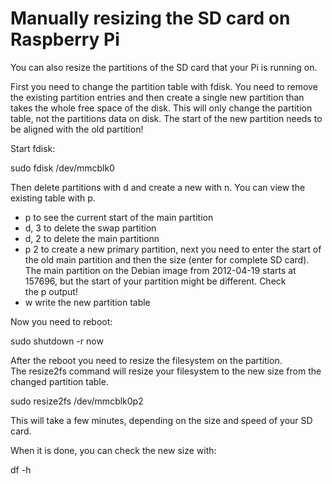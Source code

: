 # Manually resizing the SD card on Raspberry Pi

You can also resize the partitions of the SD card that your Pi is running on.

First you need to change the partition table with fdisk. You need to remove the existing partition entries and then create a single new partition than takes the whole free space of the disk. This will only change the partition table, not the partitions data on disk. The start of the new partition needs to be aligned with the old partition!

Start fdisk:

sudo fdisk /dev/mmcblk0 

Then delete partitions with d and create a new with n. You can view the existing table with p.

* p to see the current start of the main partition
* d, 3 to delete the swap partition
* d, 2 to delete the main partitionn
* p 2 to create a new primary partition, next you need to enter the start of the old main partition and then the size (enter for complete SD card). The main partition on the Debian image from 2012-04-19 starts at 157696, but the start of your partition might be different. Check the p output!
* w write the new partition table

Now you need to reboot:

sudo shutdown -r now 

After the reboot you need to resize the filesystem on the partition. The resize2fs command will resize your filesystem to the new size from the changed partition table.

sudo resize2fs /dev/mmcblk0p2 

This will take a few minutes, depending on the size and speed of your SD card.

When it is done, you can check the new size with:

df -h
